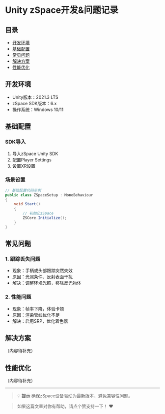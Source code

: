 # Unity zSpace开发&问题记录

## 目录
- [开发环境](#开发环境)
- [基础配置](#基础配置)
- [常见问题](#常见问题)
- [解决方案](#解决方案)
- [性能优化](#性能优化)

## 开发环境

- Unity版本：2021.3 LTS
- zSpace SDK版本：6.x
- 操作系统：Windows 10/11

## 基础配置

### SDK导入
1. 导入zSpace Unity SDK
2. 配置Player Settings
3. 设置XR设置

### 场景设置
```csharp
// 基础配置代码示例
public class ZSpaceSetup : MonoBehaviour
{
    void Start()
    {
        // 初始化zSpace
        ZSCore.Initialize();
    }
}
```

## 常见问题

### 1. 跟踪丢失问题
- 现象：手柄或头部跟踪突然失效
- 原因：光照条件、反射表面干扰
- 解决：调整环境光照，移除反光物体

### 2. 性能问题
- 现象：帧率下降，体验卡顿
- 原因：渲染管线优化不足
- 解决：启用SRP，优化着色器

## 解决方案

（内容待补充）

## 性能优化

（内容待补充）

---

> 💡 **提示**
> 确保zSpace设备驱动为最新版本，避免兼容性问题。

> 如果这篇文章对你有帮助，请点个赞支持一下！ ❤️